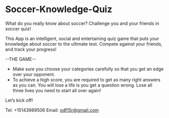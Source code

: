 # Soccer-Knowledge-Quiz

What do you really know about soccer? Challenge you and your friends in soccer quiz!

This App is an intelligent, social and entertaining quiz game that puts your knowledge about soccer to the ultimate test. Compete against your friends, and track your progress!

--THE GAME--

* Make sure you choose your categories carefully so that you get an edge over your opponent.
* To achieve a high score, you are required to get as many right answers as you can. You will lose a life is you get a question wrong. Lose all three lives you need to start all over again!

Let’s kick off!

Tel: +15143989506
Email: odf15r@gmail.com
